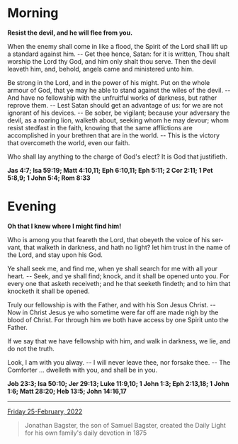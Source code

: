 # Morning

**Resist the devil, and he will flee from you.**
 
When the enemy shall come in like a flood, the Spirit of the Lord shall lift up a standard against him. -- Get thee hence, Satan: for it is written, Thou shalt worship the Lord thy God, and him only shalt thou serve. Then the devil leaveth him, and, behold, angels came and ministered unto him.
 
Be strong in the Lord, and in the power of his might. Put on the whole armour of God, that ye may he able to stand against the wiles of the devil. -- And have no fellowship with the unfruitful works of darkness, but rather reprove them. -- Lest Satan should get an advantage of us: for we are not ignorant of his devices. -- Be sober, be vigilant; because your adversary the devil, as a roaring lion, walketh about, seeking whom he may devour; whom resist stedfast in the faith, knowing that the same afflictions are accomplished in your brethren that are in the world. -- This is the victory that overcometh the world, even our faith.
 
Who shall lay anything to the charge of God's elect? It is God that justifieth.  

**Jas 4:7; Isa 59:19; Matt 4:10,11; Eph 6:10,11; Eph 5:11; 2 Cor 2:11; 1 Pet 5:8,9; 1 John 5:4; Rom 8:33**

# Evening

**Oh that I knew where I might find him!**
 
Who is among you that feareth the Lord, that obeyeth the voice of his ser-vant, that walketh in darkness, and hath no light? let him trust in the name of the Lord, and stay upon his God.
 
Ye shall seek me, and find me, when ye shall search for me with all your heart. -- Seek, and ye shall find; knock, and it shall be opened unto you. For every one that asketh receiveth; and he that seeketh findeth; and to him that knocketh it shall be opened.
 
Truly our fellowship is with the Father, and with his Son Jesus Christ. -- Now in Christ Jesus ye who sometime were far off are made nigh by the blood of Christ. For through him we both have access by one Spirit unto the Father.
 
If we say that we have fellowship with him, and walk in darkness, we lie, and do not the truth.
 
Look, I am with you alway. -- I will never leave thee, nor forsake thee. -- The Comforter ... dwelleth with you, and shall be in you.  

**Job 23:3; Isa 50:10; Jer 29:13; Luke 11:9,10; 1 John 1:3; Eph 2:13,18; 1 John 1:6; Matt 28:20; Heb 13:5; John 14:16,17**

---

[Friday 25-February, 2022](https://t.me/s/daily_light)

> Jonathan Bagster, the son of Samuel Bagster, created the Daily Light for his own family's daily devotion in 1875

